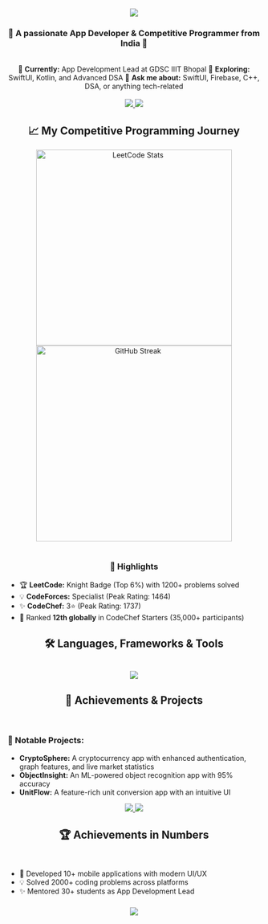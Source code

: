 <h1 align="center"> <img src="https://readme-typing-svg.herokuapp.com/?font=Righteous&size=35&center=true&vCenter=true&width=600&height=70&duration=4000&lines=Hello+There!+👋;+I'm+Ankit+Kaushik!;+App+Developer+%26+Competitive+Programmer" /> </h1> <h3 align="center">🌟 A passionate App Developer & Competitive Programmer from India 🚀</h3> <br/> <div align="center"> 🔭 <b>Currently:</b> App Development Lead at GDSC IIIT Bhopal 🌱 <b>Exploring:</b> SwiftUI, Kotlin, and Advanced DSA 💬 <b>Ask me about:</b> SwiftUI, Firebase, C++, DSA, or anything tech-related </div> <br/> <div align="center"> <a href="mailto:kaushikankit2021@gmail.com"> <img src="https://img.shields.io/badge/Gmail-333333?style=for-the-badge&logo=gmail&logoColor=red" /> </a> <a href="https://linkedin.com/in/ankit-kaushik-81687b244" target="_blank"> <img src="https://img.shields.io/badge/LinkedIn-0077B5?style=for-the-badge&logo=linkedin&logoColor=white" /> </a> </div>
<h2 align="center">📈 My Competitive Programming Journey</h2> <div align="center"> <img width=390 src="https://leetcard.jacoblin.cool/AK200199?theme=dark&font=Noto%20Sans%20Math&ext=heatmap" alt="LeetCode Stats" /> <img width=390 src="https://github-readme-streak-stats.herokuapp.com?user=yourusername&theme=react&date_format=M%20j%5B%2C%20Y%5D" alt="GitHub Streak" /> </div> <br/> <h3 align="center">🌟 Highlights</h3> <ul> <li>🏆 <b>LeetCode:</b> Knight Badge (Top 6%) with 1200+ problems solved</li> <li>💡 <b>CodeForces:</b> Specialist (Peak Rating: 1464)</li> <li>✨ <b>CodeChef:</b> 3⭐ (Peak Rating: 1737)</li> <li>🚀 Ranked <b>12th globally</b> in CodeChef Starters (35,000+ participants)</li> </ul>
<h2 align="center">🛠️ Languages, Frameworks & Tools</h2> <br/> <div align="center"> <img src="https://skillicons.dev/icons?i=swift,kotlin,cpp,python,java,firebase,react,flutter,mysql,github,androidstudio,vscode" /> </div>
<h2 align="center">🌟 Achievements & Projects</h2> <br/> <h3>🚀 Notable Projects:</h3> <ul> <li><b>CryptoSphere:</b> A cryptocurrency app with enhanced authentication, graph features, and live market statistics</li> <li><b>ObjectInsight:</b> An ML-powered object recognition app with 95% accuracy</li> <li><b>UnitFlow:</b> A feature-rich unit conversion app with an intuitive UI</li> </ul> <div align="center"> <a href="https://github.com/ankit7610/CryptoSphere"> <img src="https://github-readme-stats.vercel.app/api/pin/?username=ankit7610&repo=CryptoSphere&theme=react&border_color=61dafb&border_radius=10" /> </a> <a href="https://github.com/ankit7610/ObjectInsight"> <img src="https://github-readme-stats.vercel.app/api/pin/?username=ankit7610&repo=ObjectInsight&theme=react&border_color=61dafb&border_radius=10" /> </a> </div>
<h2 align="center">🏆 Achievements in Numbers</h2> <br/> <ul> <li>📱 Developed 10+ mobile applications with modern UI/UX</li> <li>💡 Solved 2000+ coding problems across platforms</li> <li>✨ Mentored 30+ students as App Development Lead</li> </ul>
<h3 align="center"> <img src="https://readme-typing-svg.herokuapp.com/?font=Righteous&size=25&center=true&vCenter=true&width=500&height=70&duration=4000&lines=Thanks+for+visiting!+✌️;+Let's+connect+on+LinkedIn!;"> </h3>
